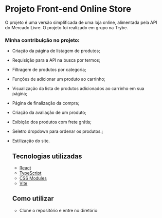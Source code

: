 # Projeto Front-end Online Store
O projeto é uma versão simplificada de uma loja online, alimentada pela API do Mercado Livre. O projeto foi realizado em grupo na Trybe.
### Minha contribuição no projeto:
- Criação da página de listagem de produtos;
- Requisição para a API na busca por termos;
- Filtragem de produtos por categoria;
- Funções de adicionar um produto ao carrinho;
- Visualização da lista de produtos adicionados ao carrinho em sua página;
- Página de finalização da compra;
- Criação da avaliação de um produto;
- Exibição dos produtos com frete grátis;
- Seletro dropdown para ordenar os produtos.;
- Estilização do site.

  ## Tecnologias utilizadas
  - <a href="https://react.dev/" target="_blank">React</a>
  - <a href="https://www.typescriptlang.org/" target="_blank">TypeScript</a>
  - <a href="https://github.com/css-modules/css-modules" target="_blank">CSS Modules</a>
  - <a href="https://vitejs.dev/" target="_blank">Vite</a>

  ## Como utilizar
  - Clone o repositório e entre no diretório
  ```
  
  

<!-- Olá, Tryber!
Esse é apenas um arquivo inicial para o README do seu projeto.
É essencial que você preencha esse documento por conta própria, ok?
Não deixe de usar nossas dicas de escrita de README de projetos, e deixe sua criatividade brilhar!
:warning: IMPORTANTE: você precisa deixar nítido:
- quais arquivos/pastas foram desenvolvidos por você; 
- quais arquivos/pastas foram desenvolvidos por outra pessoa estudante;
- quais arquivos/pastas foram desenvolvidos pela Trybe.
-->
